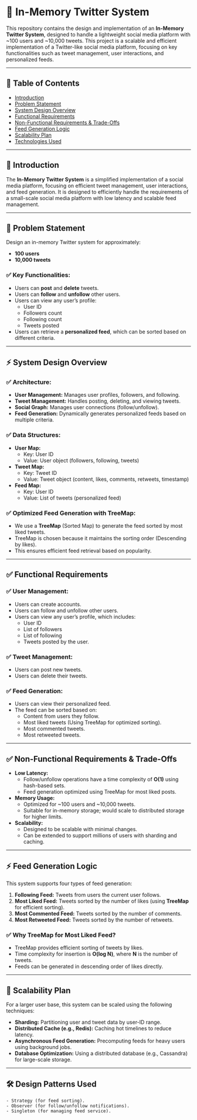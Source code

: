# 🚀 In-Memory Twitter System

This repository contains the design and implementation of an **In-Memory Twitter System**, designed to handle a lightweight social media platform with ~100 users and ~10,000 tweets. This project is a scalable and efficient implementation of a Twitter-like social media platform, focusing on key functionalities such as tweet management, user interactions, and personalized feeds.

---

## 📌 **Table of Contents**
- [Introduction](#introduction)
- [Problem Statement](#problem-statement)
- [System Design Overview](#system-design-overview)
- [Functional Requirements](#functional-requirements)
- [Non-Functional Requirements & Trade-Offs](#non-functional-requirements--trade-offs)
- [Feed Generation Logic](#feed-generation-logic)
- [Scalability Plan](#scalability-plan)
- [Technologies Used](#technologies-used)

---

## 🚦 **Introduction**
The **In-Memory Twitter System** is a simplified implementation of a social media platform, focusing on efficient tweet management, user interactions, and feed generation. It is designed to efficiently handle the requirements of a small-scale social media platform with low latency and scalable feed management.

---

## 📌 **Problem Statement**
Design an in-memory Twitter system for approximately:
- **100 users**
- **10,000 tweets**

### ✅ **Key Functionalities:**
- Users can **post** and **delete** tweets.
- Users can **follow** and **unfollow** other users.
- Users can view any user’s profile:
    - User ID
    - Followers count
    - Following count
    - Tweets posted
- Users can retrieve a **personalized feed**, which can be sorted based on different criteria.

---

## ⚡ **System Design Overview**
### ✅ **Architecture:**
- **User Management:** Manages user profiles, followers, and following.
- **Tweet Management:** Handles posting, deleting, and viewing tweets.
- **Social Graph:** Manages user connections (follow/unfollow).
- **Feed Generation:** Dynamically generates personalized feeds based on multiple criteria.

### ✅ **Data Structures:**
- **User Map:**
    - Key: User ID
    - Value: User object (followers, following, tweets)
- **Tweet Map:**
    - Key: Tweet ID
    - Value: Tweet object (content, likes, comments, retweets, timestamp)
- **Feed Map:**
    - Key: User ID
    - Value: List of tweets (personalized feed)

### ✅ **Optimized Feed Generation with TreeMap:**
- We use a **TreeMap** (Sorted Map) to generate the feed sorted by most liked tweets.
- TreeMap is chosen because it maintains the sorting order (Descending by likes).
- This ensures efficient feed retrieval based on popularity.

---

## ✅ **Functional Requirements**
### ✅ **User Management:**
- Users can create accounts.
- Users can follow and unfollow other users.
- Users can view any user’s profile, which includes:
    - User ID
    - List of followers
    - List of following
    - Tweets posted by the user.

### ✅ **Tweet Management:**
- Users can post new tweets.
- Users can delete their tweets.

### ✅ **Feed Generation:**
- Users can view their personalized feed.
- The feed can be sorted based on:
    - Content from users they follow.
    - Most liked tweets (Using TreeMap for optimized sorting).
    - Most commented tweets.
    - Most retweeted tweets.

---

## ✅ **Non-Functional Requirements & Trade-Offs**
- **Low Latency:**
    - Follow/unfollow operations have a time complexity of **O(1)** using hash-based sets.
    - Feed generation optimized using TreeMap for most liked posts.
- **Memory Usage:**
    - Optimized for ~100 users and ~10,000 tweets.
    - Suitable for in-memory storage; would scale to distributed storage for higher limits.
- **Scalability:**
    - Designed to be scalable with minimal changes.
    - Can be extended to support millions of users with sharding and caching.

---

## ⚡ **Feed Generation Logic**
This system supports four types of feed generation:
1. **Following Feed:** Tweets from users the current user follows.
2. **Most Liked Feed:** Tweets sorted by the number of likes (using **TreeMap** for efficient sorting).
3. **Most Commented Feed:** Tweets sorted by the number of comments.
4. **Most Retweeted Feed:** Tweets sorted by the number of retweets.

### ✅ **Why TreeMap for Most Liked Feed?**
- TreeMap provides efficient sorting of tweets by likes.
- Time complexity for insertion is **O(log N)**, where **N** is the number of tweets.
- Feeds can be generated in descending order of likes directly.

---

## 🚀 **Scalability Plan**
For a larger user base, this system can be scaled using the following techniques:
- **Sharding:** Partitioning user and tweet data by user-ID range.
- **Distributed Cache (e.g., Redis):** Caching hot timelines to reduce latency.
- **Asynchronous Feed Generation:** Precomputing feeds for heavy users using background jobs.
- **Database Optimization:** Using a distributed database (e.g., Cassandra) for large-scale storage.

---

## 🛠️ **Design Patterns Used**
    - Strategy (for feed sorting).
    - Observer (for follow/unfollow notifications).
    - Singleton (for managing feed service).

